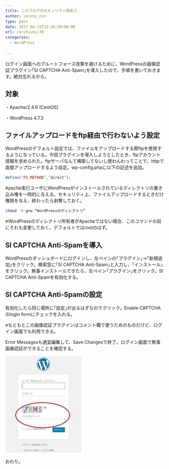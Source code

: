 ```yaml
---
title: このブログのセキュリティ設定②
author: seroto_nin
type: post
date: 2017-04-15T13:28:30+00:00
url: /archives/30
categories:
  - WordPress

---
```

ログイン画面へのブルートフォース攻撃を避けるために、WordPressの画像認証プラグイン｢SI CAPTCHA Anti-Spam｣を導入したので、手順を書いておきます。絶対忘れるから。

## **対象**

・Apache/2.4.6 (CentOS)

・WordPress 4.7.3

<!--more-->

## **ファイルアップロードをftp経由で行わないよう設定**

WordPressのデフォルト設定では、ファイルをアップロードする際ftpを使用するようになっている。今回プラグインを導入しようとしたとき、ftpアカウント情報を求められた。ftpサーバなんて構築してないし使わんわってことで、httpで直接アップロードするよう設定。wp-config.phpに以下の記述を追加。

```php
define(‘FS_METHOD’,’direct’);
```

Apache実行ユーザにWordPressがインストールされているディレクトリの書き込み権を一時的に与える。セキュリティ上、ファイルアップロードするときだけ権限を与え、終わったら剥奪しておく。

```bash
chmod -R g+w “WordPressのディレクトリ”
```

※WordPressのディレクトリ所有者がApacheではない場合、このコマンドの前にそれも変更しておく。デフォルトではrootのはず。

## SI CAPTCHA Anti-Spamを導入

WordPressのダッシュボードにログインし、左ペインの｢プラグイン｣→｢新規追加｣をクリック。検索窓に｢SI CAPTCHA Anti-Spam｣と入力し、｢インストール｣をクリック。無事インストールできたら、左ペイン｢プラグイン｣をクリック。SI CAPTCHA Anti-Spamを有効化する。

## SI CAPTCHA Anti-Spamの設定

有効化したら同じ場所に｢設定｣が出るはずなのでクリック。Enable CAPTCHAのlogin formにチェックを入れる。

※もともとこの画像認証プラグインはコメント欄で使うためのものだけど、ログイン画面でも利用できる。

Error Messagesも適宜編集して、Save Changesで終了。ログイン画面で無事画像認証ができることを確認する。

![loginform.jpg](./loginform.jpg)

おわり。
